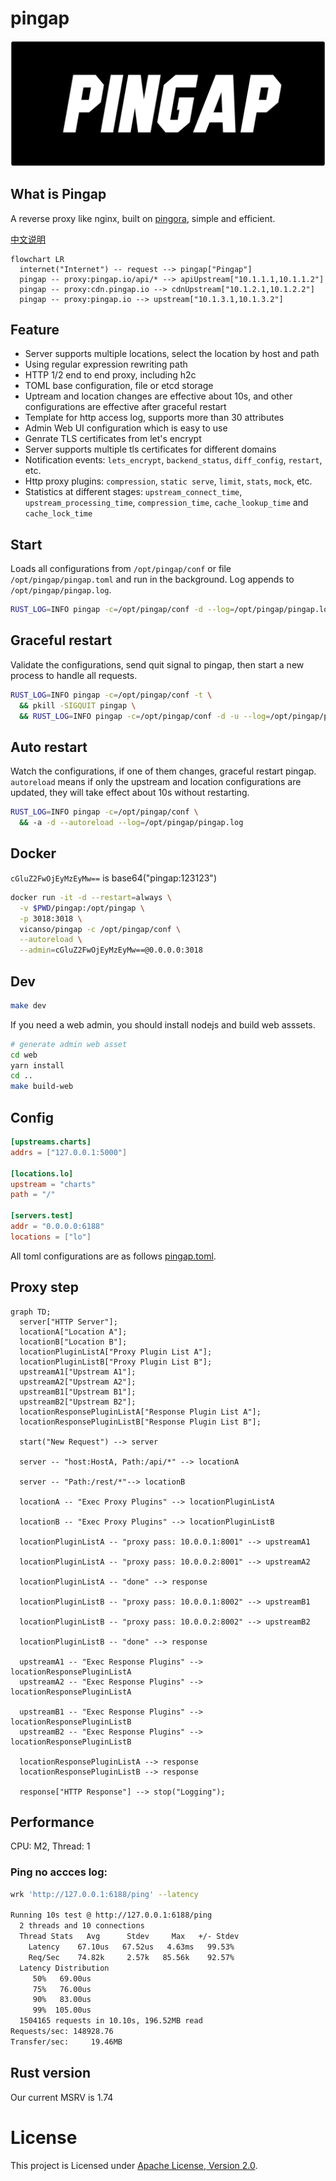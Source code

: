 # pingap

![Pingap Logo](./asset/pingap-logo.png)

## What is Pingap

A reverse proxy like nginx, built on [pingora](https://github.com/cloudflare/pingora), simple and efficient.

[中文说明](./README_zh.md)

```mermaid
flowchart LR
  internet("Internet") -- request --> pingap["Pingap"]
  pingap -- proxy:pingap.io/api/* --> apiUpstream["10.1.1.1,10.1.1.2"]
  pingap -- proxy:cdn.pingap.io --> cdnUpstream["10.1.2.1,10.1.2.2"]
  pingap -- proxy:pingap.io --> upstream["10.1.3.1,10.1.3.2"]
```

## Feature

- Server supports multiple locations, select the location by host and path
- Using regular expression rewriting path
- HTTP 1/2 end to end proxy, including h2c
- TOML base configuration, file or etcd storage
- Uptream and location changes are effective about 10s, and other configurations are effective after graceful restart
- Template for http access log, supports more than 30 attributes
- Admin Web UI configuration which is easy to use
- Genrate TLS certificates from let's encrypt
- Server supports multiple tls certificates for different domains
- Notification events: `lets_encrypt`, `backend_status`, `diff_config`, `restart`, etc.
- Http proxy plugins: `compression`, `static serve`, `limit`, `stats`, `mock`, etc.
- Statistics at different stages: `upstream_connect_time`, `upstream_processing_time`, `compression_time`, `cache_lookup_time` and `cache_lock_time`

## Start

Loads all configurations from `/opt/pingap/conf` or file `/opt/pingap/pingap.toml` and run in the background. Log appends to `/opt/pingap/pingap.log`.

```bash
RUST_LOG=INFO pingap -c=/opt/pingap/conf -d --log=/opt/pingap/pingap.log
```

## Graceful restart

Validate the configurations, send quit signal to pingap, then start a new process to handle all requests.

```bash
RUST_LOG=INFO pingap -c=/opt/pingap/conf -t \
  && pkill -SIGQUIT pingap \
  && RUST_LOG=INFO pingap -c=/opt/pingap/conf -d -u --log=/opt/pingap/pingap.log
```

## Auto restart

Watch the configurations, if one of them changes, graceful restart pingap. `autoreload` means if only the upstream and location configurations are updated, they will take effect about 10s without restarting.

```bash
RUST_LOG=INFO pingap -c=/opt/pingap/conf \
  && -a -d --autoreload --log=/opt/pingap/pingap.log
```

## Docker

`cGluZ2FwOjEyMzEyMw==` is base64("pingap:123123")

```bash
docker run -it -d --restart=always \
  -v $PWD/pingap:/opt/pingap \
  -p 3018:3018 \
  vicanso/pingap -c /opt/pingap/conf \
  --autoreload \
  --admin=cGluZ2FwOjEyMzEyMw==@0.0.0.0:3018
```

## Dev

```bash
make dev
```

If you need a web admin, you should install nodejs and build web asssets.

```bash
# generate admin web asset
cd web
yarn install
cd ..
make build-web
```


## Config

```toml
[upstreams.charts]
addrs = ["127.0.0.1:5000"]

[locations.lo]
upstream = "charts"
path = "/"

[servers.test]
addr = "0.0.0.0:6188"
locations = ["lo"]
```

All toml configurations are as follows [pingap.toml](./conf/pingap.toml).

## Proxy step

```mermaid
graph TD;
  server["HTTP Server"];
  locationA["Location A"];
  locationB["Location B"];
  locationPluginListA["Proxy Plugin List A"];
  locationPluginListB["Proxy Plugin List B"];
  upstreamA1["Upstream A1"];
  upstreamA2["Upstream A2"];
  upstreamB1["Upstream B1"];
  upstreamB2["Upstream B2"];
  locationResponsePluginListA["Response Plugin List A"];
  locationResponsePluginListB["Response Plugin List B"];

  start("New Request") --> server

  server -- "host:HostA, Path:/api/*" --> locationA

  server -- "Path:/rest/*"--> locationB

  locationA -- "Exec Proxy Plugins" --> locationPluginListA

  locationB -- "Exec Proxy Plugins" --> locationPluginListB

  locationPluginListA -- "proxy pass: 10.0.0.1:8001" --> upstreamA1

  locationPluginListA -- "proxy pass: 10.0.0.2:8001" --> upstreamA2

  locationPluginListA -- "done" --> response

  locationPluginListB -- "proxy pass: 10.0.0.1:8002" --> upstreamB1

  locationPluginListB -- "proxy pass: 10.0.0.2:8002" --> upstreamB2

  locationPluginListB -- "done" --> response

  upstreamA1 -- "Exec Response Plugins" --> locationResponsePluginListA
  upstreamA2 -- "Exec Response Plugins" --> locationResponsePluginListA

  upstreamB1 -- "Exec Response Plugins" --> locationResponsePluginListB
  upstreamB2 -- "Exec Response Plugins" --> locationResponsePluginListB

  locationResponsePluginListA --> response
  locationResponsePluginListB --> response

  response["HTTP Response"] --> stop("Logging");
```

## Performance

CPU: M2, Thread: 1

### Ping no accces log:

```bash
wrk 'http://127.0.0.1:6188/ping' --latency

Running 10s test @ http://127.0.0.1:6188/ping
  2 threads and 10 connections
  Thread Stats   Avg      Stdev     Max   +/- Stdev
    Latency    67.10us   67.52us   4.63ms   99.53%
    Req/Sec    74.82k     2.57k   85.56k    92.57%
  Latency Distribution
     50%   69.00us
     75%   76.00us
     90%   83.00us
     99%  105.00us
  1504165 requests in 10.10s, 196.52MB read
Requests/sec: 148928.76
Transfer/sec:     19.46MB
```

## Rust version

Our current MSRV is 1.74

# License

This project is Licensed under [Apache License, Version 2.0](./LICENSE).
